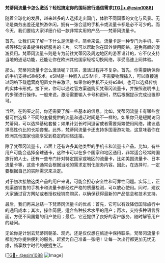 **梵蒂冈流量卡怎么激活？轻松搞定你的国际旅行通信需求[[TG💪+ @esim1088](https://t.me/s/esim1088)]**

随着全球化的发展，越来越多的人选择走出国门，体验不同国家的文化与风景。无论是商务出差还是旅游休闲，拥有一张合适的手机卡或流量卡都是必不可少的。而今天，我们要给大家详细介绍一款非常实用的产品——梵蒂冈流量卡。

首先，让我们来了解一下什么是流量卡。简单来说，流量卡是一种专门为手机、平板等移动设备提供数据服务的卡片。它可以帮助你在国外使用网络，避免高额的漫游费用。梵蒂冈流量卡则是专为前往梵蒂冈及周边地区的游客设计的，它不仅支持当地的通话功能，还能让你在欧洲其他国家轻松切换网络，享受高速上网体验。

那么，梵蒂冈流量卡怎么激活呢？其实，激活过程并不复杂。首先，你需要确保你的手机支持eSIM技术。eSIM是一种嵌入式SIM卡，不需要物理插入，可以直接通过网络下载运营商配置文件来激活。如果你的手机不支持eSIM，也可以选择传统的实体卡形式。接下来，你可以通过官方渠道购买梵蒂冈流量卡，并按照说明书上的步骤进行操作。一般来说，激活需要输入卡号和密码，然后根据提示完成设置即可。

当然，在购买之前，你还需要了解一些基本的信息。比如，梵蒂冈流量卡有哪些套餐可供选择？不同的套餐提供的流量和通话时间是不一样的。如果你只是短期访问梵蒂冈，可以选择基础套餐；如果计划长时间逗留或者需要频繁使用网络，建议选择高性价比的长期套餐。此外，梵蒂冈流量卡还支持多国漫游功能，这意味着你在欧洲其他国家也能享受到稳定的网络连接。

除了梵蒂冈流量卡，市面上还有许多其他类型的手机卡和流量卡产品。比如，有些用户可能会选择全球通卡，这种卡可以在多个国家和地区通用，非常适合经常跨国旅行的人士。还有一些专门针对特定国家或地区的流量卡，比如美国流量卡、日本流量卡等，这些卡通常会根据当地的需求定制化服务内容。因此，在选择时，一定要根据自己的实际需求来决定。

对于初次接触这类产品的用户来说，可能会担心安全性和可靠性问题。实际上，正规渠道销售的手机卡和流量卡都经过严格的质量检测，可以放心使用。同时，建议大家通过官方网站或者授权经销商购买，以确保获得最新的产品信息和技术支持。

最后，我们再来总结一下梵蒂冈流量卡的优点：首先，它可以有效降低国际旅行中的通讯成本；其次，操作简便，适合各种技术水平的用户；再次，支持多种语言界面，方便不同国籍的用户使用；最后，它还提供了良好的客户服务，随时解答用户的疑问。

无论你是计划去梵蒂冈朝圣、观光，还是仅仅想在旅途中保持联系，梵蒂冈流量卡都能为你提供便利的服务。赶紧为自己准备一张吧！让每一次出行都更加无忧无虑，畅享数字时代的便捷生活。

[[TG💪+ @esim1088](https://t.me/s/esim1088) ![Image](https://i.postimg.cc/4NQfJmqS/Snipaste-2025-05-13-00-14-12.png)]